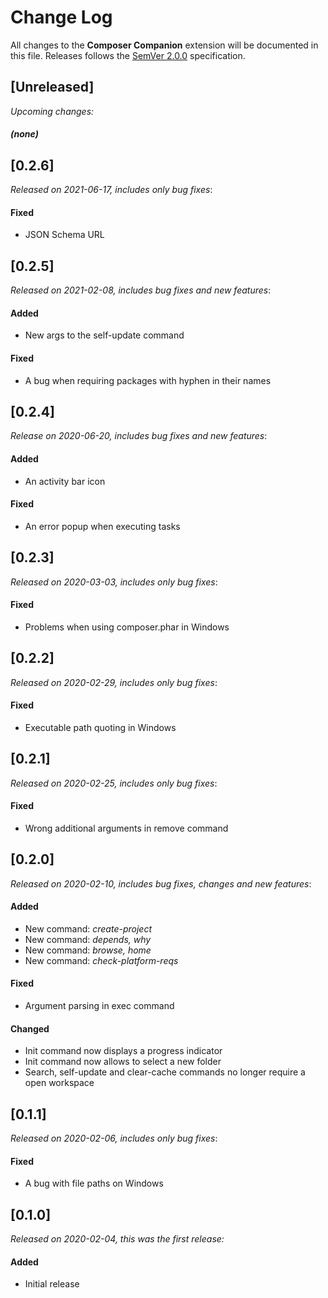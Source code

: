 # Change Log

All changes to the **Composer Companion** extension will be documented in this file. Releases follows the [SemVer 2.0.0](https://semver.org/spec/v2.0.0.html) specification.

## [Unreleased]
_Upcoming changes:_
#### _(none)_

## [0.2.6]
_Released on 2021-06-17, includes only bug fixes_:
#### Fixed
- JSON Schema URL

## [0.2.5]
_Released on 2021-02-08, includes bug fixes and new features_:
#### Added
- New args to the self-update command
#### Fixed
- A bug when requiring packages with hyphen in their names

## [0.2.4]
_Release on 2020-06-20, includes bug fixes and new features_:
#### Added
- An activity bar icon
#### Fixed
- An error popup when executing tasks

## [0.2.3]
_Released on 2020-03-03, includes only bug fixes_:
#### Fixed
- Problems when using composer.phar in Windows

## [0.2.2]
_Released on 2020-02-29, includes only bug fixes_:
#### Fixed
- Executable path quoting in Windows

## [0.2.1]
_Released on 2020-02-25, includes only bug fixes_:
#### Fixed
- Wrong additional arguments in remove command

## [0.2.0]
_Released on 2020-02-10, includes bug fixes, changes and new features_:
#### Added
- New command: _create-project_
- New command: _depends, why_
- New command: _browse, home_
- New command: _check-platform-reqs_
#### Fixed
- Argument parsing in exec command
#### Changed
- Init command now displays a progress indicator
- Init command now allows to select a new folder
- Search, self-update and clear-cache commands no longer require a open workspace

## [0.1.1]
_Released on 2020-02-06, includes only bug fixes_:
#### Fixed
- A bug with file paths on Windows

## [0.1.0]
_Released on 2020-02-04, this was the first release:_
#### Added
- Initial release
